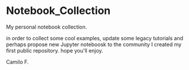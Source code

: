 # Notebook_Collection
My personal notebook collection.

in order to collect some cool examples, update some legacy tutorials and perhaps propose new Jupyter noteboosk to the community I created my first public repository. hope you'll enjoy.

Camilo F.